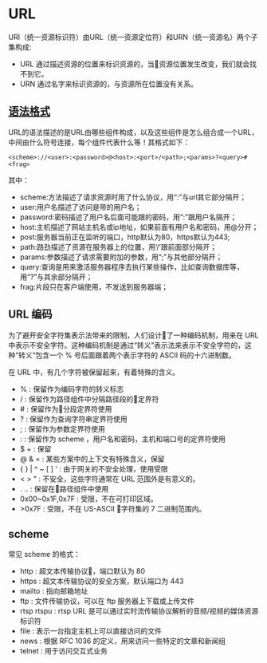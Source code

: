 # URL 

URI（统一资源标识符）由URL（统一资源定位符）和URN（统一资源名）两个子集构成:
+ URL 通过描述资源的位置来标识资源的，当资源位置发生改变，我们就会找不到它。
+ URN 通过名字来标识资源的，与资源所在位置没有关系。

## [语法格式](https://github.com/woai30231/http/tree/master/%E7%AC%AC%E4%BA%8C%E7%AB%A0%20URL%E4%B8%8E%E8%B5%84%E6%BA%90)

URL的语法描述的是URL由哪些组件构成，以及这些组件是怎么组合成一个URL，中间由什么符号连接，每个组件代表什么等！其格式如下：
```
<scheme>://<user>:<password>@<host>:<port>/<path>;<params>?<query>#<frag>
```
其中：
+ scheme:方法描述了请求资源时用了什么协议，用“:”与url其它部分隔开；
+ user:用户名描述了访问是带的用户名；
+ password:密码描述了用户名后面可能跟的密码，用“:”跟用户名隔开；
+ host:主机描述了网站主机名或ip地址，如果前面有用户名和密码，用@分开；
+ post:服务器当前正在监听的端口，http默认为80，https默认为443;
+ path:路劲描述了资源在服务器上的位置，用‘/’跟前面部分隔开；
+ params:参数描述了请求需要附加的参数，用“;”与其他部分隔开；
+ query:查询是用来激活服务器程序去执行某些操作，比如查询数据库等，用“?”与其余部分隔开；
+ frag:片段只在客户端使用，不发送到服务器端；


## URL 编码

为了避开安全字符集表示法带来的限制，人们设计了一种编码机制，用来在 URL 中表示不安全字符。这种编码机制是通过“转义”表示法来表示不安全字符的，这种“转义”包含一个 % 号后面跟着两个表示字符的 ASCII 码的十六进制数。

在 URL 中，有几个字符被保留起来，有着特殊的含义。
+ \% : 保留作为编码字符的转义标志
+ \/ : 保留作为路径组件中分隔路径段的定界符
+ \# : 保留作为分段定界符使用
+ \? : 保留作为查询字符串定界符使用
+ \; : 保留作为参数定界符使用
+ \: : 保留作为 scheme ，用户名和密码，主机和端口号的定界符使用
+ \$ \+ : 保留
+ \@ \& \= : 某些方案中的上下文有特殊含义，保留
+ \{ \} \| \^ \~ \[ \] \' : 由于网关的不安全处理，使用受限
+ \< \> \" : 不安全，这些字符通常在 URL 范围外是有意义的。
+ \. \.. : 保留在路径组件中使用
+ 0x00~0x1F,0x7F : 受限，不在可打印区域。
+ \>0x7F : 受限，不在 US-ASCII 字符集的 7 二进制范围内。

## scheme

常见 scheme 的格式：

+ http : 超文本传输协议，端口默认为 80
+ https : 超文本传输协议的安全方案，默认端口为 443
+ mailto : 指向邮箱地址
+ ftp : 文件传输协议，可以在 ftp 服务器上下载或上传文件
+ rtsp rtspu : rtsp URL 是可以通过实时流传输协议解析的音频/视频的媒体资源标识符
+ file : 表示一台指定主机上可以直接访问的文件
+ news : 根据 RFC 1036 的定义，用来访问一些特定的文章和新闻组
+ telnet : 用于访问交互式业务